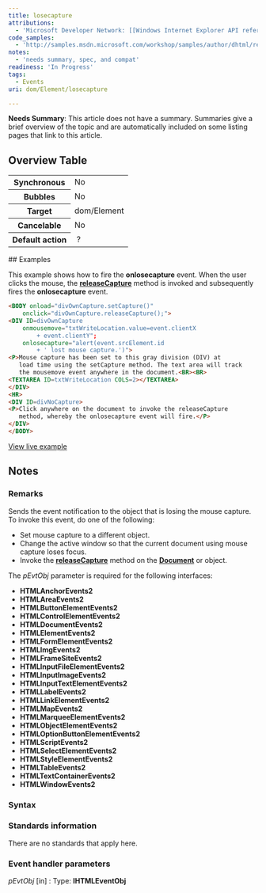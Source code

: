 ```yaml
---
title: losecapture
attributions:
  - 'Microsoft Developer Network: [[Windows Internet Explorer API reference](http://msdn.microsoft.com/en-us/library/ie/hh828809%28v=vs.85%29.aspx) Article]'
code_samples:
  - 'http://samples.msdn.microsoft.com/workshop/samples/author/dhtml/refs/onlosecaptureEX.htm'
notes:
  - 'needs summary, spec, and compat'
readiness: 'In Progress'
tags:
  - Events
uri: dom/Element/losecapture

---
```

**Needs Summary**: This article does not have a summary. Summaries give a brief overview of the topic and are automatically included on some listing pages that link to this article.

## Overview Table

<table class="wikitable">
<tr>
<th>
Synchronous

</th>
<td>
No

</td>
</tr>
<tr>
<th>
Bubbles

</th>
<td>
No

</td>
</tr>
<tr>
<th>
Target

</th>
<td>
dom/Element

</td>
</tr>
<tr>
<th>
Cancelable

</th>
<td>
No

</td>
</tr>
<tr>
<th>
Default action

</th>
<td>
 ?

</td>
</tr>
</table>
## Examples

This example shows how to fire the **onlosecapture** event. When the user clicks the mouse, the [**releaseCapture**](/dom/Document/releaseCapture) method is invoked and subsequently fires the **onlosecapture** event.

``` html
<BODY onload="divOwnCapture.setCapture()"
    onclick="divOwnCapture.releaseCapture();">
<DIV ID=divOwnCapture
    onmousemove="txtWriteLocation.value=event.clientX
        + event.clientY";
    onlosecapture="alert(event.srcElement.id
        + ' lost mouse capture.')">
<P>Mouse capture has been set to this gray division (DIV) at
   load time using the setCapture method. The text area will track
   the mousemove event anywhere in the document.<BR><BR>
<TEXTAREA ID=txtWriteLocation COLS=2></TEXTAREA>
</DIV>
<HR>
<DIV ID=divNoCapture>
<P>Click anywhere on the document to invoke the releaseCapture
   method, whereby the onlosecapture event will fire.</P>
</DIV>
</BODY>
```

[View live example](http://samples.msdn.microsoft.com/workshop/samples/author/dhtml/refs/onlosecaptureEX.htm)

## Notes

### Remarks

Sends the event notification to the object that is losing the mouse capture. To invoke this event, do one of the following:

-   Set mouse capture to a different object.
-   Change the active window so that the current document using mouse capture loses focus.
-   Invoke the [**releaseCapture**](/dom/Document/releaseCapture) method on the [**Document**](/dom/Document) or object.

The *pEvtObj* parameter is required for the following interfaces:

-   **HTMLAnchorEvents2**
-   **HTMLAreaEvents2**
-   **HTMLButtonElementEvents2**
-   **HTMLControlElementEvents2**
-   **HTMLDocumentEvents2**
-   **HTMLElementEvents2**
-   **HTMLFormElementEvents2**
-   **HTMLImgEvents2**
-   **HTMLFrameSiteEvents2**
-   **HTMLInputFileElementEvents2**
-   **HTMLInputImageEvents2**
-   **HTMLInputTextElementEvents2**
-   **HTMLLabelEvents2**
-   **HTMLLinkElementEvents2**
-   **HTMLMapEvents2**
-   **HTMLMarqueeElementEvents2**
-   **HTMLObjectElementEvents2**
-   **HTMLOptionButtonElementEvents2**
-   **HTMLScriptEvents2**
-   **HTMLSelectElementEvents2**
-   **HTMLStyleElementEvents2**
-   **HTMLTableEvents2**
-   **HTMLTextContainerEvents2**
-   **HTMLWindowEvents2**

### Syntax

### Standards information

There are no standards that apply here.

### Event handler parameters

*pEvtObj* [in]
:   Type: ****IHTMLEventObj****

